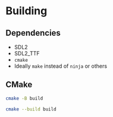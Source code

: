 # Building
## Dependencies
- SDL2
- SDL2_TTF
- `cmake`
- Ideally `make` instead of `ninja` or others

## CMake
```bash
cmake -B build
```

```bash
cmake --build build
```
